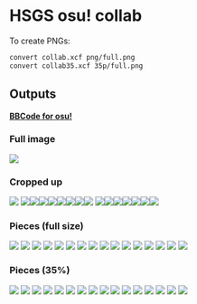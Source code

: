 # HSGS osu! collab

To create PNGs:

```sh
convert collab.xcf png/full.png
convert collab35.xcf 35p/full.png
```

## Outputs

[**BBCode for osu!**](./collab.txt)

### Full image

![](https://media.discordapp.net/attachments/188246622268817408/803111776148783134/sketch1611547149499.png)

### Cropped up

[![](https://blog.nkagami.me/hsgs-osu-collab-100kan/png/35p-15.png)](https://hsgs.edu.vn)
[![](https://blog.nkagami.me/hsgs-osu-collab-100kan/png/35p-7.png)](https://osu.ppy.sh/users/6949552)[![](https://blog.nkagami.me/hsgs-osu-collab-100kan/png/35p-6.png)](https://osu.ppy.sh/users/7504747)[![](https://blog.nkagami.me/hsgs-osu-collab-100kan/png/35p-5.png)](https://osu.ppy.sh/users/8857717)[![](https://blog.nkagami.me/hsgs-osu-collab-100kan/png/35p-4.png)](https://osu.ppy.sh/users/14347007)[![](https://blog.nkagami.me/hsgs-osu-collab-100kan/png/35p-3.png)](https://osu.ppy.sh/users/13193514)[![](https://blog.nkagami.me/hsgs-osu-collab-100kan/png/35p-2.png)](https://osu.ppy.sh/users/13385305)[![](https://blog.nkagami.me/hsgs-osu-collab-100kan/png/35p-1.png)](https://osu.ppy.sh/users/17324868)[![](https://blog.nkagami.me/hsgs-osu-collab-100kan/png/35p-0.png)](https://osu.ppy.sh/users/14539725)
![](https://blog.nkagami.me/hsgs-osu-collab-100kan/png/35p-14.png)[![](https://blog.nkagami.me/hsgs-osu-collab-100kan/png/35p-13.png)](https://osu.ppy.sh/users/3285474)[![](https://blog.nkagami.me/hsgs-osu-collab-100kan/png/35p-12.png)](https://osu.ppy.sh/users/14347007)[![](https://blog.nkagami.me/hsgs-osu-collab-100kan/png/35p-11.png)](https://osu.ppy.sh/users/13193514)[![](https://blog.nkagami.me/hsgs-osu-collab-100kan/png/35p-10.png)](https://osu.ppy.sh/users/13385305)[![](https://blog.nkagami.me/hsgs-osu-collab-100kan/png/35p-9.png)](https://osu.ppy.sh/users/8078955)[![](https://blog.nkagami.me/hsgs-osu-collab-100kan/png/35p-8.png)](https://osu.ppy.sh/users/14539725)

### Pieces (full size)

![](./png/full-0.png)
![](./png/full-1.png)
![](./png/full-2.png)
![](./png/full-3.png)
![](./png/full-4.png)
![](./png/full-5.png)
![](./png/full-6.png)
![](./png/full-7.png)
![](./png/full-8.png)
![](./png/full-9.png)
![](./png/full-10.png)
![](./png/full-11.png)
![](./png/full-12.png)
![](./png/full-13.png)
![](./png/full-14.png)
![](./png/full-15.png)

### Pieces (35%)

![](./png/35p-0.png)
![](./png/35p-1.png)
![](./png/35p-2.png)
![](./png/35p-3.png)
![](./png/35p-4.png)
![](./png/35p-5.png)
![](./png/35p-6.png)
![](./png/35p-7.png)
![](./png/35p-8.png)
![](./png/35p-9.png)
![](./png/35p-10.png)
![](./png/35p-11.png)
![](./png/35p-12.png)
![](./png/35p-13.png)
![](./png/35p-14.png)
![](./png/35p-15.png)

